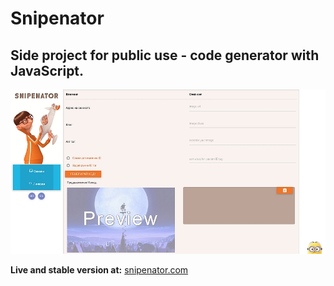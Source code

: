 # Snipenator
## Side project for public use - code generator with JavaScript.

![Snipenator - Poster Image](https://raw.githubusercontent.com/Stilyan-Kangalov/Snipenator/master/assets/snip_poster.jpg "Current Screenshot")

__Live and stable version at:__ [snipenator.com](http://snipenator.com)

